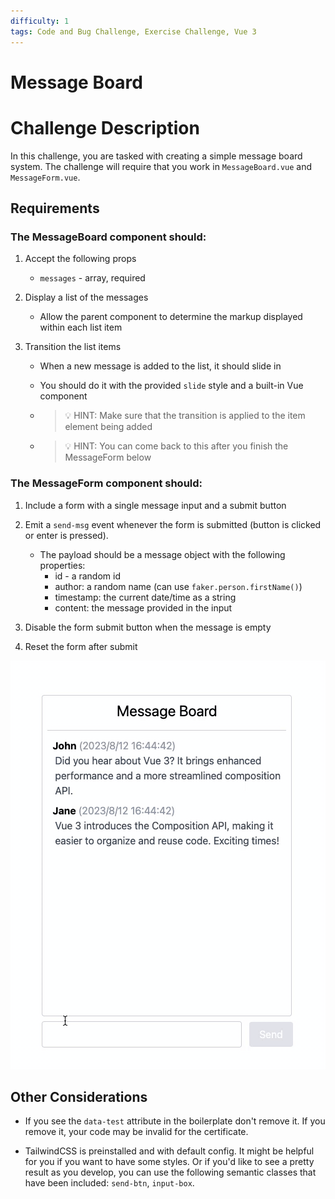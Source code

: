 ```yaml
---
difficulty: 1
tags: Code and Bug Challenge, Exercise Challenge, Vue 3
---
```


# Message Board

# Challenge Description

In this challenge, you are tasked with creating a simple message board system. The challenge will require that you work in `MessageBoard.vue` and `MessageForm.vue`.

## Requirements

### The MessageBoard component should:

1. Accept the following props

   - `messages` - array, required

2. Display a list of the messages

   - Allow the parent component to determine the markup displayed within each list item

3. Transition the list items

   - When a new message is added to the list, it should slide in
   - You should do it with the provided `slide` style and a built-in Vue component

   - > 💡 HINT: Make sure that the transition is applied to the item element being added
   - > 💡 HINT: You can come back to this after you finish the MessageForm below

### The MessageForm component should:

1. Include a form with a single message input and a submit button

2. Emit a `send-msg` event whenever the form is submitted (button is clicked or enter is pressed).

   - The payload should be a message object with the following properties:
     - id - a random id
     - author: a random name (can use `faker.person.firstName()`)
     - timestamp: the current date/time as a string
     - content: the message provided in the input

3. Disable the form submit button when the message is empty

4. Reset the form after submit

![Screenshot of the solution](./screenshot.gif)

## Other Considerations

- If you see the `data-test` attribute in the boilerplate don't remove it. If you remove it, your code may be invalid for the certificate.

- TailwindCSS is preinstalled and with default config. It might be helpful for you if you want to have some styles. Or if you'd like to see a pretty result as you develop, you can use the following semantic classes that have been included: `send-btn`, `input-box`.
